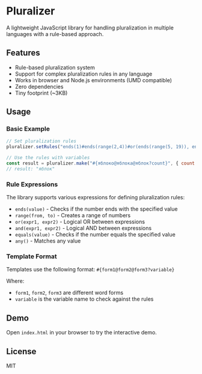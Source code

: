 # Pluralizer

A lightweight JavaScript library for handling pluralization in multiple languages with a rule-based approach.

## Features

- Rule-based pluralization system
- Support for complex pluralization rules in any language
- Works in browser and Node.js environments (UMD compatible)
- Zero dependencies
- Tiny footprint (~3KB)

## Usage

### Basic Example

```javascript
// Set pluralization rules
pluralizer.setRules("ends(1)#ends(range(2,4))#or(ends(range(5, 19)), ends(0))");

// Use the rules with variables
const result = pluralizer.make("#{яблоко@яблока@яблок?count}", { count: 5 });
// result: "яблок"
```

### Rule Expressions

The library supports various expressions for defining pluralization rules:

- `ends(value)` - Checks if the number ends with the specified value
- `range(from, to)` - Creates a range of numbers
- `or(expr1, expr2)` - Logical OR between expressions
- `and(expr1, expr2)` - Logical AND between expressions
- `equals(value)` - Checks if the number equals the specified value
- `any()` - Matches any value

### Template Format

Templates use the following format: `#{form1@form2@form3?variable}`

Where:
- `form1`, `form2`, `form3` are different word forms
- `variable` is the variable name to check against the rules

## Demo

Open `index.html` in your browser to try the interactive demo.

## License

MIT

